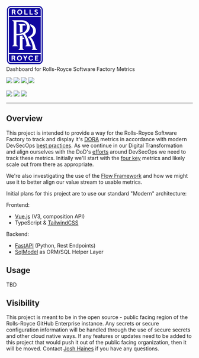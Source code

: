 <p>
    <img alt="Rolls-Royce Logo" width="100" src="https://raw.githubusercontent.com/rropen/.github/main/img/logo.png">
    <br>
    Dashboard for Rolls-Royce Software Factory Metrics
</p>

<!-- Place any useful shield.io shields here.  Use the style=flat styling option. -->
<p>
 <a href="https://github.com/rropen/SFM"><img src="https://img.shields.io/badge/Rolls--Royce-Software%20Factory-10069f"></a>
 <a href="http://commitizen.github.io/cz-cli/"><img src="https://img.shields.io/badge/commitizen-friendly-brightgreen?style=flat"></a>
  <a href="https://www.cypress.io/"><img src="https://img.shields.io/badge/tested%20with-Cypress-04C38E?style=flat">
    <a href="https://github.com/rropen/SFM/actions/workflows/commits_pipeline.yml"><img src="https://github.com/rropen/SFM/actions/workflows/development_pipeline.yml/badge.svg?branch=dev"></a><br><br>
      <a href="https://v3.vuejs.org/"><img src="https://img.shields.io/badge/vuejs-%2335495e.svg?style=flat&logo=vuedotjs&logoColor=%234FC08D"></a>
    <a href="https://tailwindcss.com/"><img src="https://img.shields.io/badge/tailwindcss-%2338B2AC.svg?style=flat&logo=tailwind-css&logoColor=white"></a>
    <a href="https://www.typescriptlang.org/"><img src="https://img.shields.io/badge/typescript-%23007ACC.svg?style=flat&logo=typescript&logoColor=white"></a>
</p>

---

## Overview

This project is intended to provide a way for the Rolls-Royce Software Factory to track and display it's [DORA](https://www.devops-research.com/research.html) metrics in accordance with modern DevSecOps [best practices](https://itrevolution.com/measure-software-delivery-performance-four-key-metrics/). As we continue in our Digital Transformation and align ourselves with the DoD's [efforts](https://software.af.mil/wp-content/uploads/2021/05/Digital-Building-Code-and-Scorecard-Memo-v15.pdf) around DevSecOps we need to track these metrics. Initially we'll start with the [four key](https://cloud.google.com/blog/products/devops-sre/using-the-four-keys-to-measure-your-devops-performance) metrics and likely scale out from there as appropriate.

We're also investigating the use of the [Flow Framework](https://projecttoproduct.org/) and how we might use it to better align our value stream to usable metrics.

Initial plans for this project are to use our standard "Modern" architecture:

Frontend:

- [Vue.js](https://vuejs.org/) (V3, composition API)
- TypeScript & [TailwindCSS](https://tailwindcss.com/)

Backend:

- [FastAPI](https://fastapi.tiangolo.com/) (Python, Rest Endpoints)
- [SqlModel](https://sqlmodel.tiangolo.com/) as ORM/SQL Helper Layer

## Usage

TBD

## Visibility

This project is meant to be in the open source - public facing region of the Rolls-Royce GitHub Enterprise instance. Any secrets or secure configuration information will be handled through the use of secure secrets and other cloud native ways. If any features or updates need to be added to this project that would push it out of the public facing organization, then it will be moved. Contact [Josh Haines](mailto:Josh.Haines@Rolls-Royce.com) if you have any questions.
